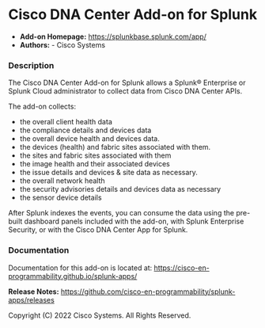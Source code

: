
Cisco DNA Center Add-on for Splunk
==================================

* **Add-on Homepage:** https://splunkbase.splunk.com/app/
* **Authors:** - Cisco Systems

### Description ###
 
The Cisco DNA Center Add-on for Splunk allows a Splunk® Enterprise
or Splunk Cloud administrator to collect data from Cisco DNA Center APIs.

The add-on collects:
- the overall client health data
- the compliance details and devices data
- the overall device health and devices data.
- the devices (health) and fabric sites associated with them.
- the sites and fabric sites associated with them
- the image health and their associated devices
- the issue details and devices & site data as necessary.
- the overall network health
- the security advisories details and devices data as necessary
- the sensor device details

After Splunk indexes the events, you can consume the data using the
pre-built dashboard panels included with the add-on, with Splunk Enterprise
Security, or with the Cisco DNA Center App for Splunk.

### Documentation ###

Documentation for this add-on is located at: https://cisco-en-programmability.github.io/splunk-apps/

**Release Notes:** https://github.com/cisco-en-programmability/splunk-apps/releases

Copyright (C) 2022 Cisco Systems. All Rights Reserved.